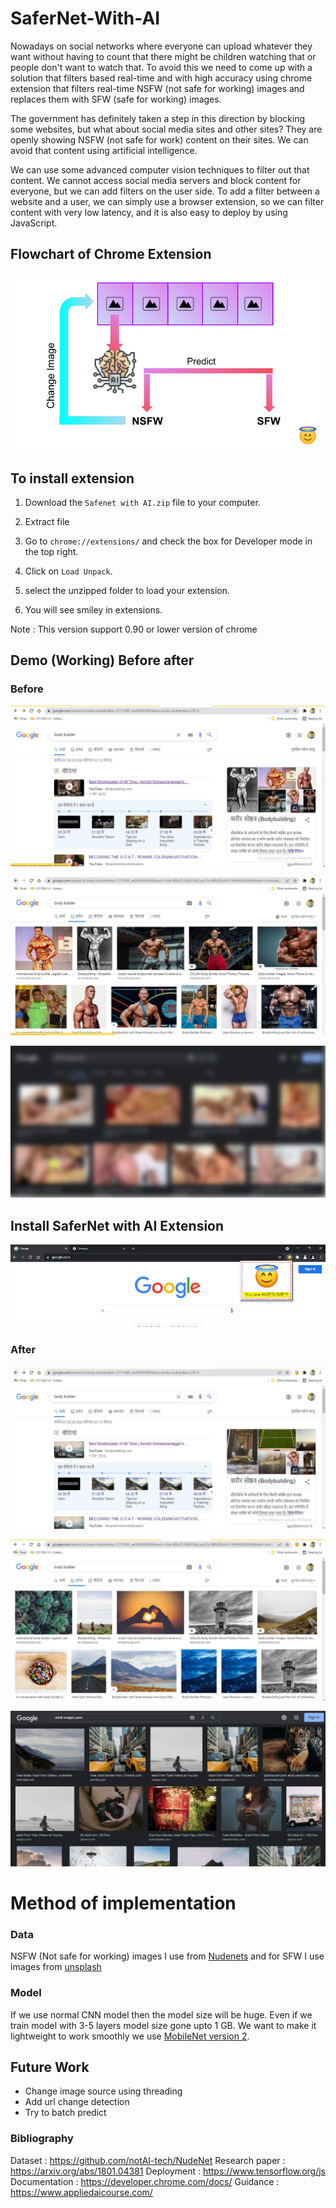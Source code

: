 # SaferNet-With-AI

Nowadays on social networks where everyone can upload whatever they want without having to count that there might be children watching that or people don't want to watch that. To avoid this we need to come up with a solution that filters based real-time and with high accuracy using chrome extension that filters real-time NSFW (not safe for working) images and replaces them with SFW (safe for working) images.

The government has definitely taken a step in this direction by blocking some websites, but what about social media sites and other sites? They are openly showing NSFW (not safe for work) content on their sites. We can avoid that content using artificial intelligence.

We can use some advanced computer vision techniques to filter out that content. We cannot access social media servers and block content for everyone, but we can add filters on the user side. To add a filter between a website and a user, we can simply use a browser extension, so we can filter content with very low latency, and it is also easy to deploy by using JavaScript.

## Flowchart of Chrome Extension
![Flowchart](https://github.com/rushidarge/SaferNet-With-AI/blob/main/images/U41ntitled%20presentation.jpg)


## To install extension

1. Download the  `Safenet with AI.zip` file to your computer.

2. Extract file

3. Go to `chrome://extensions/` and check the box for Developer mode in the top right.

3. Click on `Load Unpack`.

4. select the unzipped folder to load your extension.

5. You will see smiley in extensions. 

Note : This version support 0.90 or lower version of chrome

## Demo (Working) Before after
### Before

![before](https://github.com/rushidarge/SaferNet-With-AI/blob/main/images/before.JPG)

![before](https://github.com/rushidarge/SaferNet-With-AI/blob/main/images/before1.JPG)

![img](https://github.com/rushidarge/SaferNet-With-AI/blob/main/images/imageedit_1_3822010435.jpg)

## Install SaferNet with AI Extension
![img](https://github.com/rushidarge/SaferNet-With-AI/blob/main/images/1_WoUNUcCUoXXnlaff5_da8g.png)


### After

![after](https://github.com/rushidarge/SaferNet-With-AI/blob/main/images/after.JPG)

![after](https://github.com/rushidarge/SaferNet-With-AI/blob/main/images/after2.JPG)


![img](https://github.com/rushidarge/SaferNet-With-AI/blob/main/images/extension%20demo2.JPG)

# Method of implementation
### Data
NSFW (Not safe for working) images I use from [Nudenets](https://github.com/notAI-tech/NudeNet) and for SFW I use images from [unsplash](https://unsplash.com/)

### Model
If we use normal CNN model then the model size will be huge. Even if we train model with 3-5 layers model size gone upto 1 GB.
We want to make it lightweight to work smoothly we use [MobileNet version 2](https://arxiv.org/pdf/1801.04381.pdf).

## Future Work
- Change image source using threading
- Add url change detection
- Try to batch predict

### Bibliography
Dataset : https://github.com/notAI-tech/NudeNet
Research paper : https://arxiv.org/abs/1801.04381
Deployment : https://www.tensorflow.org/js
Documentation : https://developer.chrome.com/docs/
Guidance : https://www.appliedaicourse.com/
